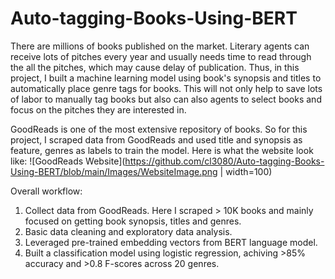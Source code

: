 # Auto-tagging-Books-Using-BERT

There are millions of books published on the market. Literary agents can receive lots of pitches every year and usually needs time to read through the all the pitches, which may cause delay of publication. Thus, in this project, I built a machine learning model using book's synopsis and titles to automatically place genre tags for books. This will not only help to save lots of labor to manually tag books but also can also agents to select books and focus on the pitches they are interested in.

GoodReads is one of the most extensive repository of books. So for this project, I scraped data from GoodReads and used title and synopsis as feature, genres as labels to train the model. Here is what the website look like:
![GoodReads Website](https://github.com/cl3080/Auto-tagging-Books-Using-BERT/blob/main/Images/WebsiteImage.png | width=100)

Overall workflow:
1. Collect data from GoodReads. Here I scraped > 10K books and mainly focused on getting book synopsis, titles and genres. 
3. Basic data cleaning and exploratory data analysis.
4. Leveraged pre-trained embedding vectors from BERT language model.
5. Built a classification model using logistic regression, achiving >85% accuracy and >0.8 F-scores across 20 genres.

